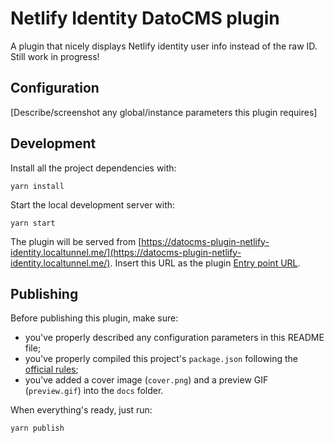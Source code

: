 # Netlify Identity DatoCMS plugin

A plugin that nicely displays Netlify identity user info instead of the raw ID. Still work in progress!

## Configuration

[Describe/screenshot any global/instance parameters this plugin requires]

## Development

Install all the project dependencies with:

```
yarn install
```

Start the local development server with:

```
yarn start
```

The plugin will be served from [https://datocms-plugin-netlify-identity.localtunnel.me/](https://datocms-plugin-netlify-identity.localtunnel.me/). Insert this URL as the plugin [Entry point URL](https://www.datocms.com/docs/plugins/creating-a-new-plugin/).

## Publishing

Before publishing this plugin, make sure:

* you've properly described any configuration parameters in this README file;
* you've properly compiled this project's `package.json` following the [official rules](https://www.datocms.com/docs/plugins/publishing/);
* you've added a cover image (`cover.png`) and a preview GIF (`preview.gif`) into the `docs` folder.

When everything's ready, just run:

```
yarn publish
```
